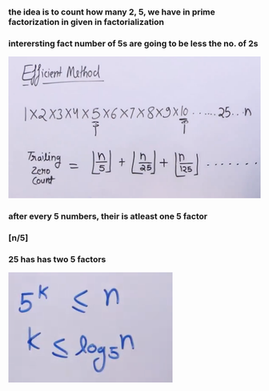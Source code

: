 ### the idea is to count how many 2, 5, we have in prime factorization in given in factorialization
### interersting fact number of 5s are going to be less the no. of 2s

![dth99](https://github.com/dth99/dsa/blob/main/misc/Screenshot%202023-11-11%20101916.png)


### after every 5 numbers, their is atleast one 5 factor 
### [n/5]
### 25 has has two 5 factors

![dth99](https://github.com/dth99/dsa/blob/main/misc/ss.png)